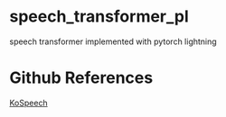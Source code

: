 # speech_transformer_pl
speech transformer implemented with pytorch lightning

# Github References 

[KoSpeech](https://github.com/sooftware/KoSpeech)